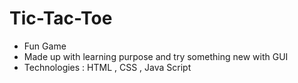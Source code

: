 # Tic-Tac-Toe
- Fun Game
- Made up with learning purpose and try something new with GUI
- Technologies : HTML , CSS , Java Script
 
 
